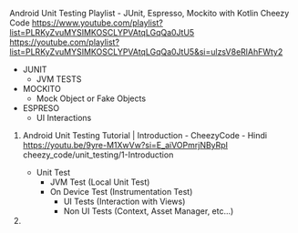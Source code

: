 Android Unit Testing Playlist - JUnit, Espresso, Mockito with Kotlin
Cheezy Code
https://www.youtube.com/playlist?list=PLRKyZvuMYSIMKOSCLYPVAtqLGqQa0JtU5
https://youtube.com/playlist?list=PLRKyZvuMYSIMKOSCLYPVAtqLGqQa0JtU5&si=ulzsV8eRlAhFWty2



   - JUNIT
     - JVM TESTS
   - MOCKITO
     - Mock Object or Fake Objects
   - ESPRESO
     - UI Interactions




1. Android Unit Testing Tutorial | Introduction - CheezyCode - Hindi
   https://youtu.be/9yre-M1XwVw?si=E_aiVOPmrjNByRpI
   cheezy_code/unit_testing/1-Introduction


   - Unit Test
     - JVM Test (Local Unit Test)
     - On Device Test (Instrumentation Test)
       - UI Tests (Interaction with Views)
       - Non UI Tests (Context, Asset Manager, etc...)
 
2. 
